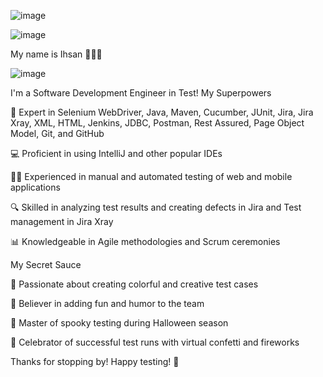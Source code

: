 ![image](https://camo.githubusercontent.com/31a2f49c2960bd98e115c536f78f1781d631d2097cbbd73cb006be1aa526246b/68747470733a2f2f692e696d6775722e636f6d2f4136625747466c2e676966)

![image](https://user-images.githubusercontent.com/111647146/228675306-b186a600-3b92-4153-9148-c295647212c5.png)


My name is Ihsan 👩🏻‍💻

![image](https://user-images.githubusercontent.com/111647146/228283737-6bec0b10-ea3e-423f-a4d6-a897d8c6a006.png)

I'm a Software Development Engineer in Test!
<img align="right" src="https://media.giphy.com/media/LmNwrBhejkK9EFP504/giphy.gif" alt="">
My Superpowers

🚀 Expert in Selenium WebDriver, Java, Maven, Cucumber, JUnit, Jira, Jira Xray, XML, HTML, Jenkins, JDBC, Postman, Rest Assured, Page Object Model, Git, and GitHub

💻 Proficient in using IntelliJ and other popular IDEs

👨‍🔬 Experienced in manual and automated testing of web and mobile applications

🔍 Skilled in analyzing test results and creating defects in Jira and Test management in Jira Xray

📊 Knowledgeable in Agile methodologies and Scrum ceremonies

My Secret Sauce

🎨 Passionate about creating colorful and creative test cases

🤪 Believer in adding fun and humor to the team

👻 Master of spooky testing during Halloween season

🎉 Celebrator of successful test runs with virtual confetti and fireworks

Thanks for stopping by! Happy testing! 🤖
